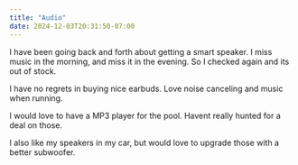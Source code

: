 ```yaml
---
title: "Audio"
date: 2024-12-03T20:31:50-07:00
---
```

I have been going back and forth about getting a smart speaker. I miss music in the morning, and miss it in the evening. So I checked again and its out of stock.

I have no regrets in buying nice earbuds. Love noise canceling and music when running.

I would love to have a MP3 player for the pool. Havent really hunted for a deal on those.

I also like my speakers in my car, but would love to upgrade those with a better subwoofer. 

